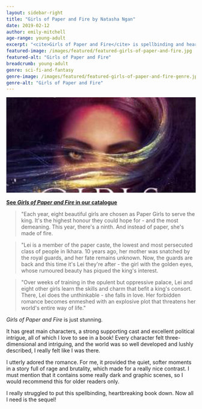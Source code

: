 ```yaml
---
layout: sidebar-right
title: "Girls of Paper and Fire by Natasha Ngan"
date: 2019-02-12
author: emily-mitchell
age-range: young-adult
excerpt: "<cite>Girls of Paper and Fire</cite> is spellbinding and heartbreaking."
featured-image: /images/featured/featured-girls-of-paper-and-fire.jpg
featured-alt: "Girls of Paper and Fire"
breadcrumb: young-adult
genre: sci-fi-and-fantasy
genre-image: /images/featured/featured-girls-of-paper-and-fire-genre.jpg
genre-alt: "Girls of Paper and Fire"
---
```


![Girls of Paper and Fire](/images/featured/featured-girls-of-paper-and-fire.jpg)

**[See <cite>Girls of Paper and Fire</cite> in our catalogue](https://suffolk.spydus.co.uk/cgi-bin/spydus.exe/ENQ/OPAC/BIBENQ?BRN=2480596)**

> "Each year, eight beautiful girls are chosen as Paper Girls to serve the king. It's the highest honour they could hope for - and the most demeaning. This year, there's a ninth. And instead of paper, she's made of fire.

> "Lei is a member of the paper caste, the lowest and most persecuted class of people in Ikhara. 10 years ago, her mother was snatched by the royal guards, and her fate remains unknown. Now, the guards are back and this time it's Lei they're after - the girl with the golden eyes, whose rumoured beauty has piqued the king's interest.

> "Over weeks of training in the opulent but oppressive palace, Lei and eight other girls learn the skills and charm that befit a king's consort. There, Lei does the unthinkable - she falls in love. Her forbidden romance becomes enmeshed with an explosive plot that threatens her world's entire way of life."

<cite>Girls of Paper and Fire</cite> is just stunning.

It has great main characters, a strong supporting cast and excellent political intrigue, all of which I love to see in a book! Every character felt three-dimensional and intriguing, and the world was so well developed and lushly described, I really felt like I was there.

I utterly adored the romance. For me, it provided the quiet, softer moments in a story full of rage and brutality, which made for a really nice contrast. I must mention that it contains some really dark and graphic scenes, so I would recommend this for older readers only.

I really struggled to put this spellbinding, heartbreaking book down. Now all I need is the sequel!
